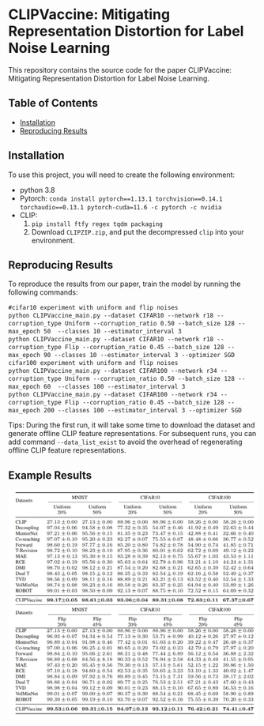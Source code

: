 # CLIPVaccine: Mitigating Representation Distortion for Label Noise Learning
This repository contains the source code for the paper CLIPVaccine: Mitigating Representation Distortion for Label Noise Learning.
## Table of Contents  
- [Installation](#Installation)
- [Reproducing Results](#Reproducing-Results)
## Installation
To use this project, you will need to create the following environment:
- python 3.8
- Pytorch: `conda install pytorch==1.13.1 torchvision==0.14.1 torchaudio==0.13.1 pytorch-cuda=11.6 -c pytorch -c nvidia`
- CLIP:
  1. `pip install ftfy regex tqdm packaging`   
  2. Download `CLIPZIP.zip`, and put the decompressed `clip` into your environment.
## Reproducing Results
To reproduce the results from our paper, train the model by running the following commands:
```
#cifar10 experiment with uniform and flip noises
python CLIPVaccine_main.py --dataset CIFAR10 --network r18 --corruption_type Uniform --corruption_ratio 0.50 --batch_size 128 --max_epoch 50  --classes 10 --estimator_interval 3 
python CLIPVaccine_main.py --dataset CIFAR10 --network r18 --corruption_type Flip --corruption_ratio 0.45 --batch_size 128 --max_epoch 90 --classes 10 --estimator_interval 3 --optimizer SGD
cifar100 experiment with uniform and flip noises
python CLIPVaccine_main.py --dataset CIFAR100 --network r34 --corruption_type Uniform --corruption_ratio 0.50 --batch_size 128 --max_epoch 60  --classes 100 --estimator_interval 3
python CLIPVaccine_main.py --dataset CIFAR100 --network r34 --corruption_type Flip --corruption_ratio 0.45 --batch_size 128 --max_epoch 200 --classes 100 --estimator_interval 3 --optimizer SGD
```
Tips: During the first run, it will take some time to download the dataset and generate offline CLIP feature representations. For subsequent runs, you can add command `--data_list_exist` to avoid the overhead of regenerating offline CLIP feature representations.
## Example Results
![Example Results](experiment_results.png)

